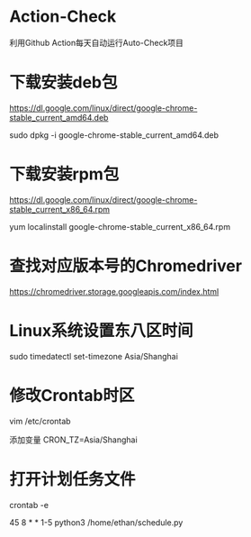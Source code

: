 # Action-Check

利用Github Action每天自动运行Auto-Check项目

# 下载安装deb包

https://dl.google.com/linux/direct/google-chrome-stable_current_amd64.deb

sudo dpkg -i google-chrome-stable_current_amd64.deb

# 下载安装rpm包

https://dl.google.com/linux/direct/google-chrome-stable_current_x86_64.rpm

yum localinstall google-chrome-stable_current_x86_64.rpm

# 查找对应版本号的Chromedriver

https://chromedriver.storage.googleapis.com/index.html

# Linux系统设置东八区时间

sudo timedatectl set-timezone Asia/Shanghai

# 修改Crontab时区

vim /etc/crontab

添加变量 CRON_TZ=Asia/Shanghai

# 打开计划任务文件

crontab -e

45 8 * * 1-5 python3 /home/ethan/schedule.py
